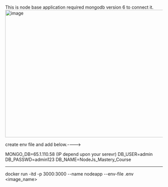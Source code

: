 This is node base application required mongodb version 6 to connect it.
<img width="671" height="407" alt="image" src="https://github.com/user-attachments/assets/81ae6b71-66cd-488b-b656-0e987379813e" />

create env file and add below.---->

MONGO_DB=65.1.110.58 (IP depend upon your serevr)
DB_USER=admin
DB_PASSWD=admin123
DB_NAME=NodeJs_Mastery_Course


-------
docker run -itd -p 3000:3000 --name nodeapp --env-file .env <image_name>



